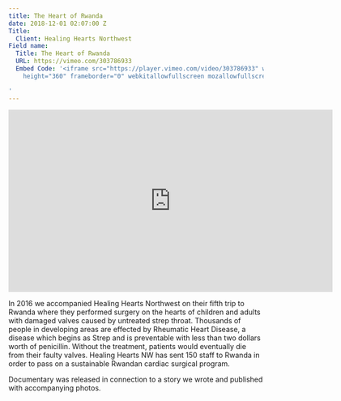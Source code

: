 ```yaml
---
title: The Heart of Rwanda
date: 2018-12-01 02:07:00 Z
Title:
  Client: Healing Hearts Northwest
Field name:
  Title: The Heart of Rwanda
  URL: https://vimeo.com/303786933
  Embed Code: '<iframe src="https://player.vimeo.com/video/303786933" width="640"
    height="360" frameborder="0" webkitallowfullscreen mozallowfullscreen allowfullscreen></iframe>

'
---
```


<iframe src="https://player.vimeo.com/video/303786933" width="640" height="360" frameborder="0" webkitallowfullscreen mozallowfullscreen allowfullscreen></iframe>

In 2016 we accompanied Healing Hearts Northwest on their fifth trip to Rwanda where they performed surgery on the hearts of children and adults with damaged valves caused by untreated strep throat. Thousands of people in developing areas are effected by Rheumatic Heart Disease, a disease which begins as Strep and is preventable with less than two dollars worth of penicillin. Without the treatment, patients would eventually die from their faulty valves. Healing Hearts NW has sent 150 staff to Rwanda in order to pass on a sustainable Rwandan cardiac surgical program. 

Documentary was released in connection to a story we wrote and published with accompanying photos. 